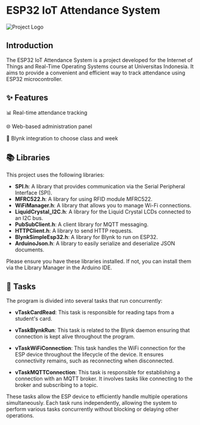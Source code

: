 # ESP32 IoT Attendance System

![Project Logo](/path/to/project/logo.png)

## Introduction
The ESP32 IoT Attendance System is a project developed for the Internet of Things and Real-Time Operating Systems course at Universitas Indonesia. It aims to provide a convenient and efficient way to track attendance using ESP32 microcontroller.

## ✨ Features
📊 Real-time attendance tracking

🌐 Web-based administration panel

🔌 Blynk integration to choose class and week

## 📚 Libraries

This project uses the following libraries:

- **SPI.h**: A library that provides communication via the Serial Peripheral Interface (SPI).
- **MFRC522.h**: A library for using RFID module MFRC522.
- **WiFiManager.h**: A library that allows you to manage Wi-Fi connections.
- **LiquidCrystal_I2C.h**: A library for the Liquid Crystal LCDs connected to an I2C bus.
- **PubSubClient.h**: A client library for MQTT messaging.
- **HTTPClient.h**: A library to send HTTP requests.
- **BlynkSimpleEsp32.h**: A library for Blynk to run on ESP32.
- **ArduinoJson.h**: A library to easily serialize and deserialize JSON documents.

Please ensure you have these libraries installed. If not, you can install them via the Library Manager in the Arduino IDE.

## 🚀 Tasks

The program is divided into several tasks that run concurrently:

- **vTaskCardRead**: This task is responsible for reading taps from a student's card.

- **vTaskBlynkRun**: This task is related to the Blynk daemon ensuring that connection is kept alive throughout the program.

- **vTaskWiFiConnection**: This task handles the WiFi connection for the ESP device throughout the lifecycle of the device. It ensures connectivity remains, such as reconnecting when disconnected.

- **vTaskMQTTConnection**: This task is responsible for establishing a connection with an MQTT broker. It involves tasks like connecting to the broker and subscribing to a topic.

These tasks allow the ESP device to efficiently handle multiple operations simultaneously. Each task runs independently, allowing the system to perform various tasks concurrently without blocking or delaying other operations.
